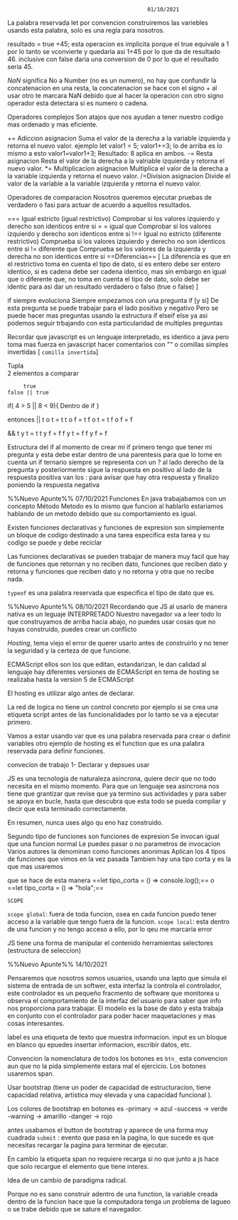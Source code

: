 												01/10/2021
La palabra reservada let por convencion construiremos las variebles usando esta palabra, solo es una regla para nosotros.

resultado = true +45; 
esta operacion es implicita porque el true equivale a 1 por lo tanto se vconvierte y quedaria asi 1+45 por lo que da de resultado 46.
inclusive con false daria una conversion de 0 por lo que el resultado seria 45.

_NaN_ significa No a Number (no es un numero), no hay que confundir la concatenacion en una resta, la concatenacion se hace con el signo +
al usar otro te marcara NaN debido que al hacer la operacion con otro signo operador esta detectara si es numero o cadena.

Operadores complejos
Son atajos que nos ayudan a tener nuestro codigo mas ordenado y mas eficiente.

+= Adiccion asignacion
Suma el valor de la derecha a la variable izquierda y retorna el nuevo valor.
ejemplo 
let valor1 = 5;
valor1+=3;
lo de arriba es lo mismo a esto
valor1=valor1+3;
Resultado: 8 aplica en ambos.
-= Resta asignacion
Resta el valor de la derecha a la valriable izquierda y retorna el nuevo valor.
*= Multiplicacion asignacion
Multiplica el valor de la derecha a la variable izquierda y retorna el nuevo valor.
/=Division asignacion
Divide el valor de la variable a la variable izquierda y retorna el nuevo valor.


 Operadores de comparacion
 Nosotros queremos ejecutar pruebas de verdadero o fasi para actuar de acuerdo a aquellos resultados.
 
=== Igual estricto (igual restrictivo)
Comprobar si los valores izquierdo y derecho son identicos entre si 
= = igual que
Comprobar si los valores izquierdo y derecho son identicos entre si
!== Igual no estricto (diferente restrictivo)
Comprueba si los valores izquierdo y derecho no son identicos entre si
!= diferente que 
Comprueba se los valores de la izquierda y derecha no son identicos entre si 
==Diferencias== 
[
La diferencia es que en el restrictivo toma en cuenta el tipo de dato, si es entero debe ser entero identico, si es cadena debe ser cadena identico, mas sin embargo en igual que o diferente que, no toma en cuenta el tipo de dato, solo debe ser identic para asi dar un resultado verdadero o falso (true o false)
]

if siempre evoluciona
Siempre empezamos con una pregunta if [y si]
De esta pregunta se puede trabajar para el lado positivo y negativo
Pero se puede hacer mas preguntas usando la estructura if elseif else ya asi podemos seguir trbajando con esta particularidad de multiples preguntas

Recordar que javascript es un lenguaje interpretado, es identico a java pero toma mas fuerza en javascript
hacer comentarios con "" o comillas simples invertidas [  `comilla invertida`]


Tupla  
2 elementos a comparar

		 true
    false || true
if( 4 > 5   ||   8 < 9){
	Dentro de if
}

entonces 
||
t o t = t
t o f = t
f o t = t
f o f = f

&&
t y t = t
t y f = f
f y t = f
f y f = f

Estructura del if
al momento de crear mi if primero tengo que tener mi pregunta y esta debe estar dentro de una parentesis para que lo tome en cuenta
un if ternario siempre se representa con un ? al lado derecho de la pregunta
y posteriormente sigue la respuesta en positivo
al lado de la respuesta positiva van los : para avisar que hay otra respuesta
y finalizo poniendo la respuesta negativa

%%Nuevo Apunte%%
																	07/10/2021
Funciones
En java trabajabamos con un concepto Método 
Metodo es lo mismo que funcion al hablarlo estariamos hablando de un metodo debido que su comportamiento es igual.

Existen funciones declarativas y funciones de expresion
son simplemente un bloque de codigo destinado a una tarea especifica 
esta tarea y su codigo se puede y debe reciclar

Las funciones declarativas se pueden trabajar de manera muy facil  que hay de funciones que retornan y no reciben dato, funciones que reciben dato y retorna y funciones que reciben dato y no retorna y otra que no recibe nada.

`typeof` es una palabra reservada que especifica el tipo de dato que es.


%%Nuevo Apunte%%
															08/10/2021
Recordando que JS al usarlo de manera nativa es un leguaje INTERPRETADO
Nuestro navegador va a leer todo lo que construyamos de arriba hacia abajo, no puedes usar cosas que no hayas construido, puedes crear un conflicto

_Hosting_, tema viejo el error de querer usarlo antes de construirlo y no tener la seguridad y la certeza de que funcione.

ECMAScript ellos son los que editan, estandarizan, le dan calidad al lenguaje hay diferentes versiones de ECMAScript
en tema de hosting se realizaba hasta la version 5 de ECMAScript

El hosting es utilizar algo antes de declarar.

La red de logica no tiene un control concreto por ejemplo si se crea una etiqueta script antes de las funcionalidades por lo tanto se va a ejecutar primero.

Vamos a estar usando var que es una palabra reservada para crear o definir variables
otro ejemplo de hosting es el function que es una palabra reservada para definir funciones.

convecion de trabajo
1- Declarar y depsues usar

JS es una tecnologia de naturaleza asincrona, quiere decir que no todo necesita en el mismo momento.
Para que un lenguaje sea asincrona nos tiene que grantizar que revise que ya termino sus actividades y para saber se apoya en bucle, hasta que descubra que esta todo se pueda compilar y decir que esta terminado correctamente.

En resumen, nunca uses algo qu eno haz construido.

Segundo tipo de funciones son funciones de expresion
Se invocan igual que una funcion normal
Le puedes pasar o no parametros de invocacion
Varios autores la denominan como funciones anonimas
Aplican los 4 tipos de funciones que vimos en la vez pasada
Tambien hay una tipo corta y es la que mas usaremos

que se hace de esta manera 
==let tipo_corta = () => console.log();==  o
==let tipo_corta = () => "hola";==

`SCOPE`

`scope global`: fuera de toda funcion, osea en cada funcion puedo tener acceso a la variable que tengo fuera de la funcion.
`scope local`: esta dentro de una funcion y no tengo acceso a ello, por lo qeu me marcaria error

JS tiene una forma de manipular el contenido
herramientas selectores (estructura de seleccion)

%%Nuevo Apunte%% 
																		14/10/2021

Pensaremos que nosotros somos usuarios, usando una lapto que simula el sistema de entrada de un softwer, esta interfaz la controla el controlador, este controlador es un pequeño fracmento de software que monitorea u observa el comportamiento de la interfaz del usuario para saber que info nos proporciona para trabajar.
El modelo es la base de dato y esta trabaja en conjunto con el controlador para poder hacer maquetaciones y mas cosas interesantes.

label es una etiqueta de texto que muestra informacion.
input es un bloque en blanco qu epuedes insertar informacion, escribir datos, etc.

Convencion la nomenclatura de todos los botones es `btn_`
esta convencion aun que no la pida simplemente estara mal el ejercicio.
Los botones usaremos span.

Usar bootstrap (tiene un poder de capacidad de estructuracion, tiene capacidad relativa, artistica muy elevada y una capacidad funcional ).

Los colores de bootstrap en botones es 
-primary -> azul
-success -> verde
-warning -> amarillo
-danger -> rojo

antes usabamos el button de bootstrap y aparece de una forma muy cuadrada
`submit` : evento que pasa en la pagina, lo que sucede es que necesitas recargar la pagina para terminar de ejecutar.

En cambio la etiqueta span no requiere recarga si no que junto a js hace que solo recargue el elemento que tiene interes.

Idea de un cambio de paradigma radical.

Porque no es sano construir adentro de una function, la variable creada dentro de la funcion hace que la computadora tenga un problema de lagueo o se trabe debido que se sature el navegador.